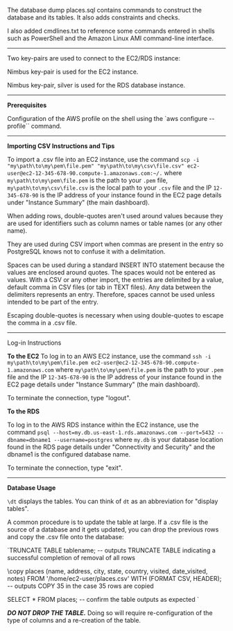 The database dump places.sql contains commands to construct the database and its tables. It also adds constraints and checks.

I also added cmdlines.txt to reference some commands entered in shells such as PowerShell and the Amazon Linux AMI command-line interface.

---

Two key-pairs are used to connect to the EC2/RDS instance:

Nimbus key-pair is used for the EC2 instance.
  
Nimbus key-pair, silver is used for the RDS database instance.

---

**Prerequisites**

Configuration of the AWS profile on the shell using the `aws configure --profile`` command.

---

**Importing CSV Instructions and Tips**

To import a .csv file into an EC2 instance, use the command 
`scp -i "my\path\to\my\pem\file.pem" "my\path\to\my\csv\file.csv" ec2-user@ec2-12-345-678-90.compute-1.amazonaws.com:~/.`
where `my\path\to\my\pem\file.pem` is the path to your `.pem` file, `my\path\to\my\csv\file.csv` is the local path to your `.csv` file
and the IP `12-345-678-90` is the IP address of your instance found in the EC2 page details under "Instance Summary" (the main dashboard).

When adding rows, double-quotes aren't used around values because they are used for identifiers such as column names or table names (or any other name).

They are used during CSV import when commas are present in the entry so PostgreSQL knows not to confuse it with a delimitation.

Spaces can be used during a standard INSERT INTO statement because the values are enclosed around quotes. The spaces would not be entered as values.
With a CSV or any other import, the entries are delimited by a value, default comma in CSV files (or tab in TEXT files).
Any data between the delimiters represents an entry. Therefore, spaces cannot be used unless intended to be part of the entry.

Escaping double-quotes is necessary when using double-quotes to escape the comma in a .csv file.

---

Log-in Instructions

**To the EC2**
To log in to an AWS EC2 instance, use the command `ssh -i my\path\to\my\pem\file.pem ec2-user@ec2-12-345-678-90.compute-1.amazonaws.com`
where `my\path\to\my\pem\file.pem` is the path to your `.pem` file and the IP `12-345-678-90` is the IP address of your instance
found in the EC2 page details under "Instance Summary" (the main dashboard).

 To terminate the connection, type "logout".

**To the RDS**

To log in to the AWS RDS instance within the EC2 instance, use the command 
`psql --host=my.db.us-east-1.rds.amazonaws.com --port=5432 --dbname=dbname1 --username=postgres` where `my.db` is your database location
found in the RDS page details under "Connectivity and Security" and the dbname1 is the configured database name.

 To terminate the connection, type "exit".

---

**Database Usage**

`\dt` displays the tables. You can think of `dt` as an abbreviation for "display tables".

A common procedure is to update the table at large. If a .csv file is the source of a database and it gets updated,
you can drop the previous rows and copy the .csv file onto the database:

`TRUNCATE TABLE tablename; -- outputs TRUNCATE TABLE indicating a successful completion of removal of all rows

\copy places (name, address, city, state, country, visited, date_visited, notes) 
FROM '/home/ec2-user/places.csv' 
WITH (FORMAT CSV, HEADER); -- outputs COPY 35 in the case 35 rows are copied

SELECT * FROM places; -- confirm the table outputs as expected
`

***DO NOT DROP THE TABLE.*** Doing so will require re-configuration of the type of columns and a re-creation of the table.
